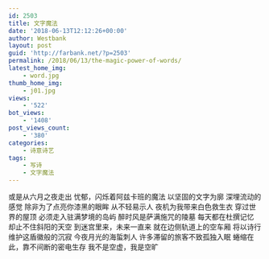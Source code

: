 ```yaml
---
id: 2503
title: 文字魔法
date: '2018-06-13T12:12:26+00:00'
author: Westbank
layout: post
guid: 'http://farbank.net/?p=2503'
permalink: /2018/06/13/the-magic-power-of-words/
latest_home_img:
    - word.jpg
thumb_home_img:
    - j01.jpg
views:
    - '522'
bot_views:
    - '1408'
post_views_count:
    - '380'
categories:
    - 诗意诗艺
tags:
    - 写诗
    - 文字魔法
---
```


或是从六月之夜走出 忧郁，闪烁着阿兹卡班的魔法 以坚固的文字为廓 深埋流动的感觉 除非为了点亮你漆黑的眼眸 从不轻易示人 夜机为我带来白色救生衣 穿过世界的屋顶 必须走入驻满梦境的岛屿 醉时风是萨满施咒的陵墓 每天都在杜撰记忆 却止不住斜阳的天空 到迷宫里来，未来一直来 就在边侧轨道上的空车厢 将以诗行维护这盾徽般的沉寂 今夜月光的海蜇刺人 许多滞留的旅客不致孤独入眠 蜷缩在此，靠不间断的密电生存 我不是空虚，我是空旷